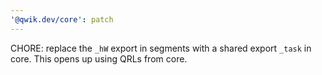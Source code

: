 ```yaml
---
'@qwik.dev/core': patch
---
```


CHORE: replace the `_hW` export in segments with a shared export `_task` in core. This opens up using QRLs from core.
